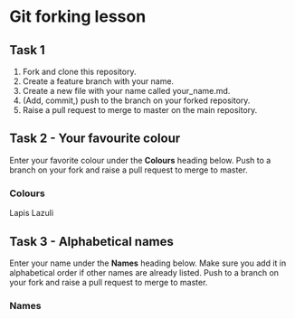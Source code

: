# Git forking lesson

## Task 1

1. Fork and clone this repository.
2. Create a feature branch with your name.
3. Create a new file with your name called your_name.md.
4. (Add, commit,) push to the branch on your forked repository.
5. Raise a pull request to merge to master on the main repository.

## Task 2 - Your favourite colour

Enter your favorite colour under the **Colours** heading below. Push to a branch on your fork and raise a pull request to merge to master.

### Colours
Lapis Lazuli

## Task 3 - Alphabetical names

Enter your name under the **Names** heading below. Make sure you add it in alphabetical order if other names are already listed. Push to a branch on your fork and raise a pull request to merge to master.

### Names